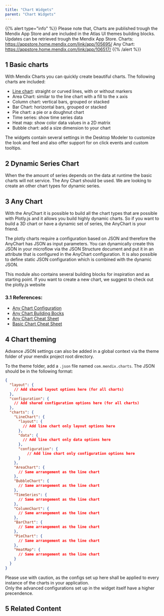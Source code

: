 ```yaml
---
title: "Chart Widgets"
parent: "Chart Widgets"
---
```


{{% alert type="info" %}} Please note that, Charts are published trough the Mendix App Store and are included in the Atlas UI themes building blocks.
Updates can be retrieved trough the Mendix App Store.
Charts: https://appstore.home.mendix.com/link/app/105695/
Any Chart: https://appstore.home.mendix.com/link/app/106517/ {{% /alert %}}

## 1 Basic charts
With Mendix Charts you can quickly create beautiful charts. The following charts are included:

 - [Line chart](chart-configuration#22-line-chart): straight or curved lines, with or without markers
 - Area Chart: similar to the line chart with a fill to the x axis
 - Column chart: vertical bars, grouped or stacked
 - Bar Chart: horizontal bars, grouped or stacked
 - Pie chart: a pie or a doughnut chart
 - Time series: show time series data
 - Heat map: show color data values in a 2D matrix
 - Bubble chart: add a size dimension to your chart

The widgets contain several settings in the Desktop Modeler to customize the look and feel and also offer support for on click events and custom tooltips.

## 2 Dynamic Series Chart
When the the amount of series depends on the data at runtime the basic charts will not service. The Any Chart should be used. We are looking to create an other chart types for dynamic series.

## 3 Any Chart
With the AnyChart it is possible to build all the chart types that are possible with Plotly.js and it allows you build highly dynamic charts. So if you want to build a 3D chart or have a dynamic set of series, the AnyChart is your friend.

The plotly charts require a configuration based on JSON and therefore the AnyChart has JSON as input parameters. You can dynamically create this JSON in your microflow via the JSON Structure document and put it in an attribute that is configured in the AnyChart configuration. It is also possible to define static JSON configuration which is combined with the dynamic JSON.

This module also contains several building blocks for inspiration and as starting point. If you want to create a new chart, we suggest to check out the plotly.js website

### 3.1 References:
- [Any Chart Configuration](charts-any-configuration.md)
- [Any Chart Building Bocks](charts-any-building-bocks.md)
- [Any Chart Cheat Sheet](charts-any-cheat-sheet.md)
- [Basic Chart Cheat Sheet](charts-advanced-cheat-sheet.md)

## 4 Chart theming
Advance JSON settings can also be added in a global context via the theme folder of your mendix project root directory.

To the theme folder, add a `.json` file named `com.mendix.charts`. The JSON should be in the following format:

``` json
{
  "layout": {
    // Add shared layout options here (for all charts)
  },
  "configuration": {
    // Add shared configuration options here (for all charts)
  },
  "charts": {
    "LineChart": {
      "layout": {
        // Add line chart only layout options here
      },
      "data": {
        // Add line chart only data options here
      },
      "configuration": {
          // Add line chart only configuration options here
      }
    },
    "AreaChart": {
      // Same arrangement as the line chart
    },
    "BubbleChart": {
      // Same arrangement as the line chart
    },
    "TimeSeries": {
      // Same arrangement as the line chart
    },
    "ColumnChart": {
      // Same arrangement as the line chart
    },
    "BarChart": {
      // Same arrangement as the line chart
    },
    "PieChart": {
      // Same arrangement as the line chart
    },
    "HeatMap": {
      // Same arrangement as the line chart
    }
  }
}
```

Please use with caution, as the configs set up here shall be applied to every instance of the charts in your application.  
Only the advanced configurations set up in the widget itself have a higher precendence.


## 5 Related Content
